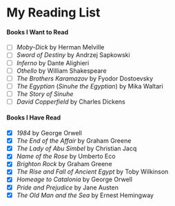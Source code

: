 # My Reading List

#### Books I Want to Read
- [ ] *Moby-Dick* by Herman Melville  
- [ ] *Sword of Destiny* by Andrzej Sapkowski  
- [ ] *Inferno* by Dante Alighieri  
- [ ] *Othello* by William Shakespeare  
- [ ] *The Brothers Karamazov* by Fyodor Dostoevsky  
- [ ] *The Egyptian* (*Sinuhe the Egyptian*) by Mika Waltari 
- [ ] *The Story of Sinuhe* 
- [ ] *David Copperfield* by Charles Dickens

#### Books I Have Read
- [x] *1984* by George Orwell
- [x] *The End of the Affair* by Graham Greene
- [x] *The Lady of Abu Simbel* by Christian Jacq 
- [x] *Name of the Rose* by Umberto Eco  
- [x] *Brighton Rock* by Graham Greene
- [x] *The Rise and Fall of Ancient Egypt* by Toby Wilkinson
- [x] *Homeage to Catalonia* by George Orwell
- [x] *Pride and Prejudice* by Jane Austen
- [x] *The Old Man and the Sea* by Ernest Hemingway
